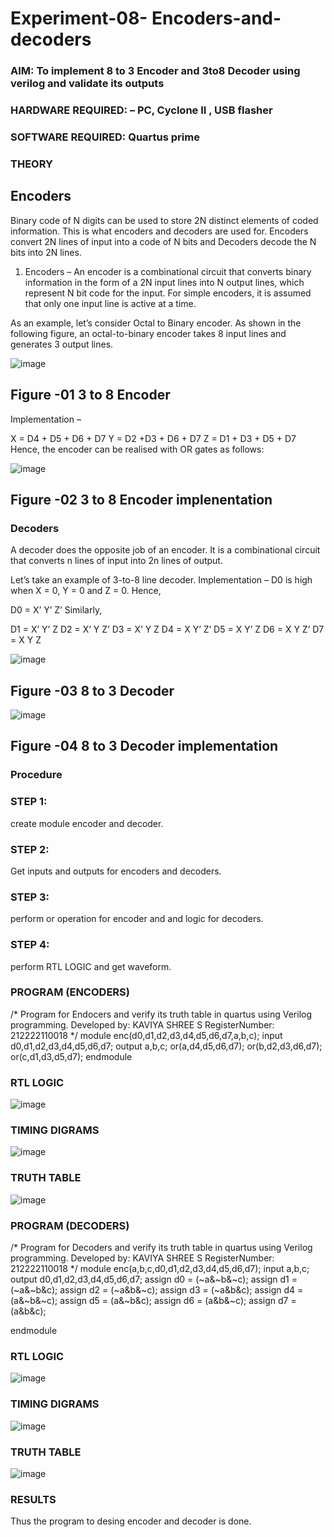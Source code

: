 # Experiment-08- Encoders-and-decoders 
### AIM: To implement 8 to 3 Encoder and  3to8 Decoder using verilog and validate its outputs
### HARDWARE REQUIRED:  – PC, Cyclone II , USB flasher
### SOFTWARE REQUIRED:   Quartus prime
### THEORY 

## Encoders
Binary code of N digits can be used to store 2N distinct elements of coded information. This is what encoders and decoders are used for. Encoders convert 2N lines of input into a code of N bits and Decoders decode the N bits into 2N lines.

1. Encoders –
An encoder is a combinational circuit that converts binary information in the form of a 2N input lines into N output lines, which represent N bit code for the input. For simple encoders, it is assumed that only one input line is active at a time.

As an example, let’s consider Octal to Binary encoder. As shown in the following figure, an octal-to-binary encoder takes 8 input lines and generates 3 output lines.

![image](https://user-images.githubusercontent.com/36288975/171543588-bc0746df-a173-4b35-989e-5fb7d385fe8a.png)
## Figure -01 3 to 8 Encoder 


Implementation –

X = D4 + D5 + D6 + D7
Y = D2 +D3 + D6 + D7
Z = D1 + D3 + D5 + D7 
Hence, the encoder can be realised with OR gates as follows:


![image](https://user-images.githubusercontent.com/36288975/171543740-68403b82-aa93-4c98-9343-f32b14885a2e.png)
## Figure -02 3 to 8 Encoder implenentation 

 ### Decoders 
A decoder does the opposite job of an encoder. It is a combinational circuit that converts n lines of input into 2n lines of output.

Let’s take an example of 3-to-8 line decoder.
Implementation –
D0 is high when X = 0, Y = 0 and Z = 0. Hence,

D0 = X’ Y’ Z’ 
Similarly,

D1 = X’ Y’ Z
D2 = X’ Y Z’
D3 = X’ Y Z
D4 = X Y’ Z’
D5 = X Y’ Z
D6 = X Y Z’
D7 = X Y Z 


![image](https://user-images.githubusercontent.com/36288975/171543978-ee2d0671-2846-40a1-8705-507fd6287a49.png)
## Figure -03 8 to 3 Decoder 



![image](https://user-images.githubusercontent.com/36288975/171543866-5a6eace6-8683-49d7-9c4f-a7cb30ec3035.png)
## Figure -04 8 to 3 Decoder implementation 

### Procedure
### STEP 1:
create module encoder and decoder.

### STEP 2:
Get inputs and outputs for encoders and decoders.

### STEP 3:
perform or operation for encoder and and logic for decoders.

### STEP 4:
perform RTL LOGIC and get waveform.



### PROGRAM (ENCODERS)
/*
Program for Endocers and verify its truth table in quartus using Verilog programming.
Developed by: KAVIYA SHREE S
RegisterNumber:  212222110018
*/
module enc(d0,d1,d2,d3,d4,d5,d6,d7,a,b,c);
input d0,d1,d2,d3,d4,d5,d6,d7;
output a,b,c;
or(a,d4,d5,d6,d7);
or(b,d2,d3,d6,d7);
or(c,d1,d3,d5,d7);
endmodule

### RTL LOGIC  

![image](https://github.com/kaviya2839/Experiment-08-Encoders-and-decoders-/assets/120553351/30a4a545-5ae5-4e3d-a28b-dd32c7148b99)


### TIMING DIGRAMS  

![image](https://github.com/kaviya2839/Experiment-08-Encoders-and-decoders-/assets/120553351/8865f77b-0611-4d49-a38b-338e0acc6faa)


### TRUTH TABLE 

![image](https://github.com/kaviya2839/Experiment-08-Encoders-and-decoders-/assets/120553351/a1e53025-3871-470c-847d-930985afa0de)


### PROGRAM (DECODERS)
/*
Program for Decoders  and verify its truth table in quartus using Verilog programming.
Developed by: KAVIYA SHREE S
RegisterNumber:  212222110018
*/
module enc(a,b,c,d0,d1,d2,d3,d4,d5,d6,d7);
input a,b,c;
output d0,d1,d2,d3,d4,d5,d6,d7;
assign d0 = (~a&~b&~c);
assign d1 = (~a&~b&c);
assign d2 = (~a&b&~c);
assign d3 = (~a&b&c);
assign d4 = (a&~b&~c);
assign d5 = (a&~b&c);
assign d6 = (a&b&~c);
assign d7 = (a&b&c);

endmodule 

### RTL LOGIC
![image](https://github.com/kaviya2839/Experiment-08-Encoders-and-decoders-/assets/120553351/fbf521d9-36f3-44ee-8493-93d2441b3310)

### TIMING DIGRAMS 
![image](https://github.com/kaviya2839/Experiment-08-Encoders-and-decoders-/assets/120553351/7bfeca1f-c8a3-47f6-9992-7f8cc8ddea98)

### TRUTH TABLE 
![image](https://github.com/kaviya2839/Experiment-08-Encoders-and-decoders-/assets/120553351/93ccb3cd-a2fe-48d2-aef2-f16c7a8f86e9)

### RESULTS 
Thus the program to desing encoder and decoder is done.
